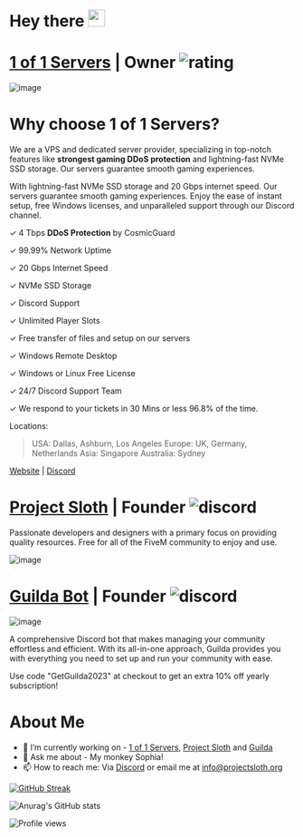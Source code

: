 <h1>
  Hey there
  <img src="https://media.giphy.com/media/hvRJCLFzcasrR4ia7z/giphy.gif" width="30px"/>
</h1>

# [1 of 1 Servers](discord.gg/1of1servers) | Owner ![rating](https://img.shields.io/badge/rating-★★★★★-brightgreen)

![image](https://github.com/MonkeyWhisper/MonkeyWhisper/assets/82112471/d66a30e3-a302-4969-bd1f-8a01e53b866a)
# Why choose **1 of 1 Servers?**
We are a VPS and dedicated server provider, specializing in top-notch features like **strongest gaming DDoS protection** and lightning-fast NVMe SSD storage. Our servers guarantee smooth gaming experiences.

With lightning-fast NVMe SSD storage and 20 Gbps internet speed. Our servers guarantee smooth gaming experiences. Enjoy the ease of instant setup, free Windows licenses, and unparalleled support through our Discord channel.

✓ 4 Tbps **DDoS Protection** by CosmicGuard 

✓ 99.99% Network Uptime

✓ 20 Gbps Internet Speed

✓ NVMe SSD Storage

✓ Discord Support

✓ Unlimited Player Slots

✓ Free transfer of files and setup on our servers

✓ Windows Remote Desktop

✓ Windows or Linux Free License

✓ 24/7 Discord Support Team

✓ We respond to your tickets in 30 Mins or less 96.8% of the time.

Locations:

> USA: Dallas, Ashburn, Los Angeles
> Europe: UK, Germany, Netherlands
> Asia: Singapore
> Australia: Sydney

[Website](https://1of1servers.com) | [Discord](https://discord.gg/1of1servers)


# [Project Sloth](discord.gg/projectsloth) | Founder ![discord](https://img.shields.io/discord/897744257237000222?style=flat&logo=discord&logoColor=white)
Passionate developers and designers with a primary focus on providing quality resources. Free for all of the FiveM community to enjoy and use.

![image](https://user-images.githubusercontent.com/82112471/220458558-6ee02500-80f8-4c74-981f-9adfe140931b.png)

# [Guilda Bot](https://guildabot.com/) | Founder ![discord](https://img.shields.io/discord/1022264141148332042?style=flat&logo=discord&logoColor=white)
![image](https://user-images.githubusercontent.com/82112471/220457562-6686e927-6e15-431d-8d1c-7b2e62fa73cb.png)

A comprehensive Discord bot that makes managing your community effortless and efficient. With its all-in-one approach, Guilda provides you with everything you need to set up and run your community with ease.

Use code "GetGuilda2023" at checkout to get an extra 10% off yearly subscription!

# About Me
- 🔭 I’m currently working on - [1 of 1 Servers](https://discord.gg/1of1servers), [Project Sloth](https://github.com/Project-Sloth) and [Guilda](https://guildabot.com/)
- 💬 Ask me about - My monkey Sophia!
- 📫 How to reach me: Via [Discord](https://discord.gg/projectsloth) or email me at info@projectsloth.org

[![GitHub Streak](https://github-readme-streak-stats.herokuapp.com?user=MonkeyWhisper&theme=tokyonight&date_format=M%20j%5B%2C%20Y%5D)](https://git.io/streak-stats)

![Anurag's GitHub stats](https://github-readme-stats.vercel.app/api?username=MonkeyWhisper&show_icons=true&theme=tokyonight)

![Profile views](https://gpvc.arturio.dev/monkeywhisper)
